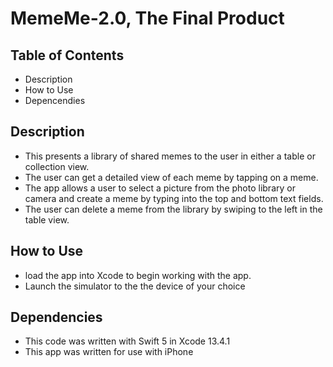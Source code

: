 # MemeMe-2.0, The Final Product

## Table of Contents
  - Description
  - How to Use
  - Depencendies
  
 ## Description
  - This presents a library of shared memes to the user in either a table or collection view.  
  - The user can get a detailed view of each meme by tapping on a meme.
  - The app allows a user to select a picture from the photo library or camera and create a meme by typing into the top and bottom text fields.
  - The user can delete a meme from the library by swiping to the left in the table view.
  
 ## How to Use
  - load the app into Xcode to begin working with the app.
  - Launch the simulator to the the device of your choice

## Dependencies 
  - This code was written with Swift 5 in Xcode 13.4.1
  - This app was written for use with iPhone

